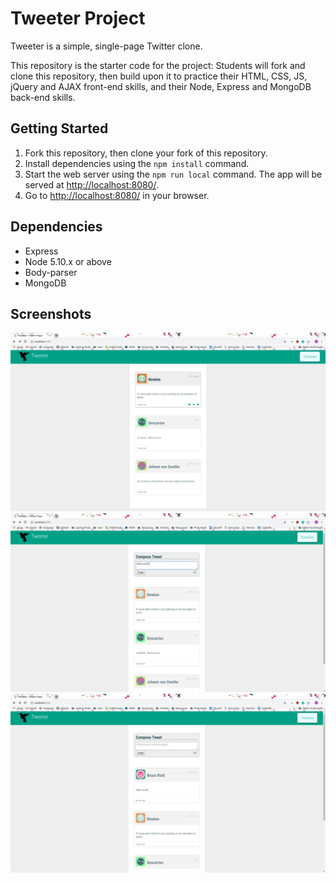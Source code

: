 # Tweeter Project

Tweeter is a simple, single-page Twitter clone.

This repository is the starter code for the project: Students will fork and clone this repository, then build upon it to practice their HTML, CSS, JS, jQuery and AJAX front-end skills, and their Node, Express and MongoDB back-end skills.

## Getting Started

1. Fork this repository, then clone your fork of this repository.
2. Install dependencies using the `npm install` command.
3. Start the web server using the `npm run local` command. The app will be served at <http://localhost:8080/>.
4. Go to <http://localhost:8080/> in your browser.

## Dependencies

- Express
- Node 5.10.x or above
- Body-parser
- MongoDB

## Screenshots

!["Screenshot of the front page on refresh/page load:"](https://github.com/TeriEich/tweeter/blob/master/docs/front-page-on-loading.png?raw=true)
!["Screenshot of changes to the text box while typing a tweet:"](https://github.com/TeriEich/tweeter/blob/master/docs/typing-a-tweet.png?raw=true)
!["Screenshot of the page immediately after submitting a new tweet:"](https://github.com/TeriEich/tweeter/blob/master/docs/after-submitting-tweet.png?raw=true)